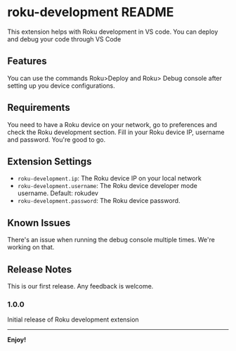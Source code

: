 # roku-development README

This extension helps with Roku development in VS code. You can deploy and debug your code through VS Code

## Features

You can use the commands Roku>Deploy and Roku> Debug console after setting up you device configurations.

## Requirements

You need to have a Roku device on your network, go to preferences and check the Roku development section. Fill in your Roku device IP, username and password. You're good to go.

## Extension Settings

* `roku-development.ip`: The Roku device IP on your local network
* `roku-development.username`: The Roku device developer mode username. Default: rokudev
* `roku-development.password`: The Roku device password.

## Known Issues

There's an issue when running the debug console multiple times. We're working on that.

## Release Notes

This is our first release. Any feedback is welcome.

### 1.0.0

Initial release of Roku development extension

-----------------------------------------------------------------------------------------------------------

**Enjoy!**
